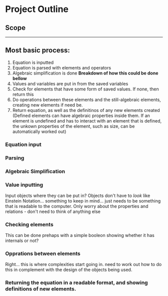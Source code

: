 # Project Outline
## Scope



---
## Most basic process:
1. Equation is inputted
2. Equation is parsed with elements and operators
3. Algebraic simplification is done **Breakdown of how this could be done bellow**
4. Values and variables are put in from the saved variables
5. Check for elements that have some form of saved values. If none, then return this
6. Do operations between these elements and the still-algebraic elements, creating new elements if need be.
7. Return equation, as well as the definitinos of any new elements created (Defined elements can have algebraic properties inside them. If an element is undefined and has to interact with an element that is defined, the unkown properties of the element, such as size, can be automatically worked out)


### Equation input


### Parsing


### Algebraic Simplification


### Value inputting
Input objects where they can be put in? Objects don't have to *look* like Einstein Notation... something to keep in mind... just needs to be something that is readable to the computer. Only worry about the properties and relations - don't need to think of anything else


### Checking elements
This can be done prehaps with a simple booleon showing whether it has internals or not?


### Opprations between elements
Right... this is where complexities start going in. need to work out how to do this in complement with the design of the objects being used.


### Returning the equation in a readable format, and showing definitions of new elements.

